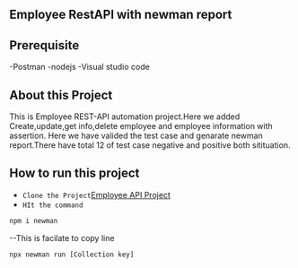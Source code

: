 ## Employee RestAPI with newman report
## Prerequisite
-Postman
-nodejs
-Visual studio code
## About this Project
This is Employee REST-API automation project.Here we added Create,update,get info,delete employee and employee information with assertion.
Here we have valided the test case and genarate newman report.There have total 12 of test case negative and positive both sitituation.

## How to run this project
- ```Clone the Project```[Employee API Project](https://github.com/omarsani97-max/Employee-REST-API.git)
- ```HIt the command```
```bash
npm i newman
```
--This is facilate to copy line
```bash
npx newman run [Collection key]
```

